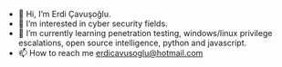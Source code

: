 - 👋 Hi, I’m Erdi Çavuşoğlu.
- 👀 I’m interested in cyber security fields.
- 🌱 I’m currently learning penetration testing, windows/linux privilege escalations, open source intelligence, python and javascript.
- 📫 How to reach me erdicavusoglu@hotmail.com
